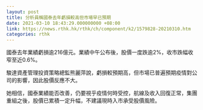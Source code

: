 ```yaml
---
layout: post
title: 分析員稱國泰去年虧損較高但市場早已預期
date: 2021-03-10 18:43:29.000000000 +08:00
link: https://news.rthk.hk/rthk/ch/component/k2/1579828-20210310.htm
categories: rthk
---
```


國泰去年業績虧損逾216億元。業績中午公布後，股價一度跌逾2%，收市跌幅收窄至近0.6%。

駿達資產管理投資策略總監熊麗萍說，虧損較預期高，但市場已普遍預期疫情對公司的影響，因此股價反應不大。

她相信，國泰業績能否改善，仍要視乎疫情何時受控，航線及收入回復正常，集團重組之後，股價已累積一定升幅，不建議現時入市承受股價風險。
